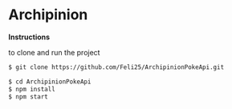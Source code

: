 # Archipinion

**Instructions**

to clone and run the project

```sh
$ git clone https://github.com/Feli25/ArchipinionPokeApi.git

$ cd ArchipinionPokeApi
$ npm install
$ npm start

```
